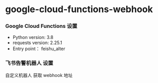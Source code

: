 # google-cloud-functions-webhook

### Google Cloud Functions 设置

* Python version: 3.8
* requests version:  2.25.1
* Entry point：  feishu_alter

### 飞书告警机器人 设置

自定义机器人 获取 webhook 地址	
